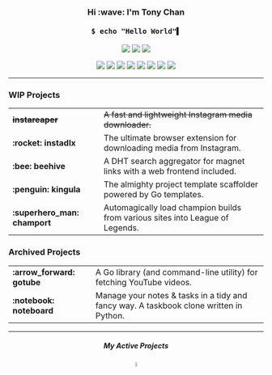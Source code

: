 <h3 align="center">Hi :wave: I'm Tony Chan</h3>

<h4 align="center"><pre>$ echo "Hello World"▌</pre></h4>

<p align="center">
  <img src="https://img.shields.io/badge/-student-cyan">
  <img src="https://img.shields.io/badge/hobbyist-programmer-blue">
  <img src="https://img.shields.io/badge/-%F0%9F%87%AD%F0%9F%87%B0%20Hong%20Kong-black">
</p>

<p align="center">
  <img src="https://img.shields.io/badge/-Python-black?logo=python&style=flat-square">
  <img src="https://img.shields.io/badge/-Go-black?logo=go&style=flat-square">
  <img src="https://img.shields.io/badge/-Java-black?logo=java&style=flat-square">
  <img src="https://img.shields.io/badge/-Kotlin-black?logo=kotlin&style=flat-square">
  <img src="https://img.shields.io/badge/-JavaScript-black?logo=javascript&style=flat-square">
  <img src="https://img.shields.io/badge/-TypeScript-black?logo=typescript&style=flat-square">
  <img src="https://img.shields.io/badge/-React.js-black?logo=react&style=flat-square">
  <img src="https://img.shields.io/badge/-Vue.js-black?logo=vue.js&style=flat-square">
</p>

---

### WIP Projects

<table><tbody>
  <tr>
    <td><strong><strike>instareaper</strike></strong></td>
    <td><strike>A fast and lightweight Instagram media downloader.</strike></td>
  </tr>
  <tr>
    <td><strong>:rocket: instadlx</strong></td>
    <td>The ultimate browser extension for downloading media from Instagram.</td>
  </tr>
  <tr>
    <td><strong>:bee: beehive</strong></td>
    <td>A DHT search aggregator for magnet links with a web frontend included.</td>
  </tr>
  <tr>
    <td><strong>:penguin: kingula</strong></td>
    <td>The almighty project template scaffolder powered by Go templates.</td>
  </tr>
  <tr>
    <td><strong>:superhero_man: champort</strong></td>
    <td>Automagically load champion builds from various sites into League of Legends.</td>
  </tr>
</tbody></table>

### Archived Projects

<table><tbody>
  <tr>
    <td><strong>:arrow_forward: gotube</strong></td>
    <td>A Go library (and command-line utility) for fetching YouTube videos.</td>
  </tr>
  <tr>
    <td><strong>:notebook: noteboard</strong></td>
    <td>Manage your notes & tasks in a tidy and fancy way. A taskbook clone written in Python.</td>
  </tr>
</tbody></table>

---

<h5 align="center">My Active Projects</h5>

<p align="center">
  <img width="5%" src="https://content.invisioncic.com/p289038/monthly_2020_04/arrow-down.gif.c819a92ab7162c828e944727a545dcd7.gif">
</p>

